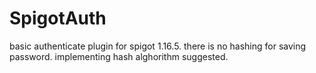 # SpigotAuth

basic authenticate plugin for spigot 1.16.5. there is no hashing for saving password. implementing hash alghorithm suggested.
